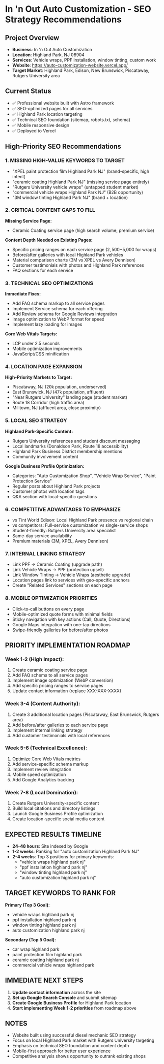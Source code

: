 # In 'n Out Auto Customization - SEO Strategy Recommendations

## Project Overview
- **Business**: In 'n Out Auto Customization
- **Location**: Highland Park, NJ 08904
- **Services**: Vehicle wraps, PPF installation, window tinting, custom work
- **Website**: https://auto-customization-website.vercel.app/
- **Target Market**: Highland Park, Edison, New Brunswick, Piscataway, Rutgers University area

## Current Status
- ✅ Professional website built with Astro framework
- ✅ SEO-optimized pages for all services
- ✅ Highland Park location targeting
- ✅ Technical SEO foundation (sitemap, robots.txt, schema)
- ✅ Mobile responsive design
- ✅ Deployed to Vercel

## High-Priority SEO Recommendations

### 1. MISSING HIGH-VALUE KEYWORDS TO TARGET
- "XPEL paint protection film Highland Park NJ" (brand-specific, high intent)
- "ceramic coating Highland Park NJ" (missing service page entirely)
- "Rutgers University vehicle wraps" (untapped student market)
- "commercial vehicle wraps Highland Park NJ" (B2B opportunity)
- "3M window tinting Highland Park NJ" (brand + location)

### 2. CRITICAL CONTENT GAPS TO FILL
**Missing Service Page:**
- Ceramic Coating service page (high search volume, premium service)

**Content Depth Needed on Existing Pages:**
- Specific pricing ranges on each service page ($2,500-$5,000 for wraps)
- Before/after galleries with local Highland Park vehicles
- Material comparison charts (3M vs XPEL vs Avery Dennison)
- Customer testimonials with photos and Highland Park references
- FAQ sections for each service

### 3. TECHNICAL SEO OPTIMIZATIONS
**Immediate Fixes:**
- Add FAQ schema markup to all service pages
- Implement Service schema for each offering
- Add Review schema for Google Reviews integration
- Image optimization to WebP format for speed
- Implement lazy loading for images

**Core Web Vitals Targets:**
- LCP under 2.5 seconds
- Mobile optimization improvements
- JavaScript/CSS minification

### 4. LOCATION PAGE EXPANSION
**High-Priority Markets to Target:**
- Piscataway, NJ (20k population, underserved)
- East Brunswick, NJ (47k population, affluent)  
- "Near Rutgers University" landing page (student market)
- Route 18 Corridor (high traffic area)
- Milltown, NJ (affluent area, close proximity)

### 5. LOCAL SEO STRATEGY
**Highland Park-Specific Content:**
- Rutgers University references and student discount messaging
- Local landmarks (Donaldson Park, Route 18 accessibility)
- Highland Park Business District membership mentions
- Community involvement content

**Google Business Profile Optimization:**
- Categories: "Auto Customization Shop", "Vehicle Wrap Service", "Paint Protection Service"
- Regular posts about Highland Park projects
- Customer photos with location tags
- Q&A section with local-specific questions

### 6. COMPETITIVE ADVANTAGES TO EMPHASIZE
- vs Tint World Edison: Local Highland Park presence vs regional chain
- vs competitors: Full-service customization vs single-service shops
- Student-friendly: Rutgers University area specialist
- Same-day service availability
- Premium materials (3M, XPEL, Avery Dennison)

### 7. INTERNAL LINKING STRATEGY
- Link PPF → Ceramic Coating (upgrade path)
- Link Vehicle Wraps → PPF (protection upsell)
- Link Window Tinting → Vehicle Wraps (aesthetic upgrade)
- Location pages link to services with geo-specific anchors
- Create "Related Services" sections on each page

### 8. MOBILE OPTIMIZATION PRIORITIES
- Click-to-call buttons on every page
- Mobile-optimized quote forms with minimal fields
- Sticky navigation with key actions (Call, Quote, Directions)
- Google Maps integration with one-tap directions
- Swipe-friendly galleries for before/after photos

## PRIORITY IMPLEMENTATION ROADMAP

### Week 1-2 (High Impact):
1. Create ceramic coating service page
2. Add FAQ schema to all service pages
3. Implement image optimization (WebP conversion)
4. Add specific pricing ranges to service pages
5. Update contact information (replace XXX-XXX-XXXX)

### Week 3-4 (Content Authority):
1. Create 3 additional location pages (Piscataway, East Brunswick, Rutgers area)
2. Add before/after galleries to each service page
3. Implement internal linking strategy
4. Add customer testimonials with local references

### Week 5-6 (Technical Excellence):
1. Optimize Core Web Vitals metrics
2. Add service-specific schema markup
3. Implement review integration
4. Mobile speed optimization
5. Add Google Analytics tracking

### Week 7-8 (Local Domination):
1. Create Rutgers University-specific content
2. Build local citations and directory listings
3. Launch Google Business Profile optimization
4. Create location-specific social media content

## EXPECTED RESULTS TIMELINE
- **24-48 hours**: Site indexed by Google
- **1-2 weeks**: Ranking for "auto customization Highland Park NJ"
- **2-4 weeks**: Top 3 positions for primary keywords:
  - "vehicle wraps highland park nj"
  - "ppf installation highland park nj"
  - "window tinting highland park nj"
  - "auto customization highland park nj"

## TARGET KEYWORDS TO RANK FOR
**Primary (Top 3 Goal):**
- vehicle wraps highland park nj
- ppf installation highland park nj
- window tinting highland park nj
- auto customization highland park nj

**Secondary (Top 5 Goal):**
- car wrap highland park
- paint protection film highland park
- ceramic coating highland park nj
- commercial vehicle wraps highland park

## IMMEDIATE NEXT STEPS
1. **Update contact information** across the site
2. **Set up Google Search Console** and submit sitemap
3. **Create Google Business Profile** for Highland Park location
4. **Start implementing Week 1-2 priorities** from roadmap above

## NOTES
- Website built using successful diesel mechanic SEO strategy
- Focus on local Highland Park market with Rutgers University targeting
- Emphasis on technical SEO foundation and content depth
- Mobile-first approach for better user experience
- Competitive analysis shows opportunity to outrank existing shops